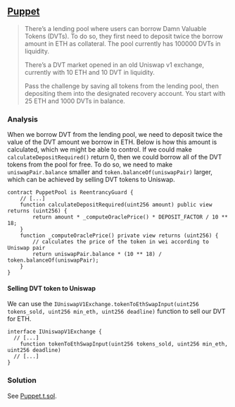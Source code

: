 ## [Puppet](https://www.damnvulnerabledefi.xyz/challenges/puppet/)

> There’s a lending pool where users can borrow Damn Valuable Tokens (DVTs). To do so, they first need to deposit twice the borrow amount in ETH as collateral. The pool currently has 100000 DVTs in liquidity.
>
> There’s a DVT market opened in an old Uniswap v1 exchange, currently with 10 ETH and 10 DVT in liquidity.
>
> Pass the challenge by saving all tokens from the lending pool, then depositing them into the designated recovery account. You start with 25 ETH and 1000 DVTs in balance.



### Analysis

When we borrow DVT from the lending pool, we need to deposit twice the value of the DVT amount we borrow in ETH. Below is how this amount is calculated, which we might be able to control. If we could make `calculateDepositRequired()` return 0, then we could borrow all of the DVT tokens from the pool for free. To do so, we need to make `uniswapPair.balance` smaller and `token.balanceOf(uniswapPair)` larger, which can be achieved by selling DVT tokens to Uniswap.

```solidity
contract PuppetPool is ReentrancyGuard {
    // [...]
    function calculateDepositRequired(uint256 amount) public view returns (uint256) {
        return amount * _computeOraclePrice() * DEPOSIT_FACTOR / 10 ** 18;
    }
    function _computeOraclePrice() private view returns (uint256) {
        // calculates the price of the token in wei according to Uniswap pair
        return uniswapPair.balance * (10 ** 18) / token.balanceOf(uniswapPair);
    }
}
```

#### Selling DVT token to Uniswap

We can use the `IUniswapV1Exchange.tokenToEthSwapInput(uint256 tokens_sold, uint256 min_eth, uint256 deadline)` function to sell our DVT for ETH.

```solidity
interface IUniswapV1Exchange {
  // [...]
	function tokenToEthSwapInput(uint256 tokens_sold, uint256 min_eth, uint256 deadline)
  // [...]
}
```


### Solution
See [Puppet.t.sol](./Puppet.t.sol#L94).